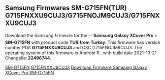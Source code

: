 <h2>Samsung Firmwares SM-G715FN(TUR) G715FNXXU9CUJ3/G715FNOJM9CUJ3/G715FNXXU9CUJ3</h2>
Download the Samsung firmware for the ✅ <strong>Samsung Galaxy XCover Pro </strong> ⭐ <strong>SM-G715FN</strong> with product code <strong>TUR</strong> <strong> from Turkey</strong>. This firmware has version number PDA <strong>G715FNXXU9CUJ3</strong> and CSC G715FNOJM9CUJ3. The operating system of this firmware is Android R , with build date 2021-10-21. Changelist <strong>22496744</strong>.


[SM-G715FN](https://samfirm.shop/samsung/model/SM-G715FN)
[G715FNXXU9CUJ3](https://samfirm.shop/samsung/pda/G715FNXXU9CUJ3)
[Download Firmware Samsung Galaxy XCover Pro SM-G715FN](https://samfirm.shop/samsung/firmware/467267)
